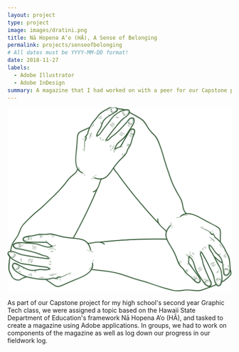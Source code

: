 ```yaml
---
layout: project
type: project
image: images/dratini.png
title: Nā Hopena A‘o (HĀ), A Sense of Belonging
permalink: projects/senseofbelonging
# All dates must be YYYY-MM-DD format!
date: 2018-11-27
labels:
  - Adobe Illustrator
  - Adobe InDesign
summary: A magazine that I had worked on with a peer for our Capstone project for our second year graphics class.
---
```


<img class="ui large floated rounded image" src="/images/hopena.png" length="800" width="800">

As part of our Capstone project for my high school's second year Graphic Tech class, we were assigned a topic based on the Hawaii State Department of Education's framework Nā Hopena A‘o (HĀ), and tasked to create a magazine using Adobe applications. In groups, we had to work on components of the magazine as well as log down our progress in our fieldwork log. 
